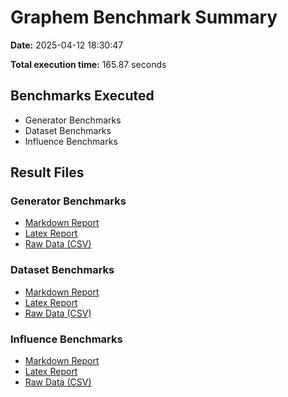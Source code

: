 # Graphem Benchmark Summary

**Date:** 2025-04-12 18:30:47

**Total execution time:** 165.87 seconds

## Benchmarks Executed

- Generator Benchmarks
- Dataset Benchmarks
- Influence Benchmarks

## Result Files

### Generator Benchmarks

- [Markdown Report](generator_benchmarks/generator_benchmarks.markdown)
- [Latex Report](generator_benchmarks/generator_benchmarks.latex)
- [Raw Data (CSV)](generator_benchmarks/generator_benchmarks.csv)

### Dataset Benchmarks

- [Markdown Report](dataset_benchmarks/dataset_benchmarks.markdown)
- [Latex Report](dataset_benchmarks/dataset_benchmarks.latex)
- [Raw Data (CSV)](dataset_benchmarks/dataset_benchmarks.csv)

### Influence Benchmarks

- [Markdown Report](influence_benchmarks/influence_benchmarks.markdown)
- [Latex Report](influence_benchmarks/influence_benchmarks.latex)
- [Raw Data (CSV)](influence_benchmarks/influence_benchmarks.csv)

